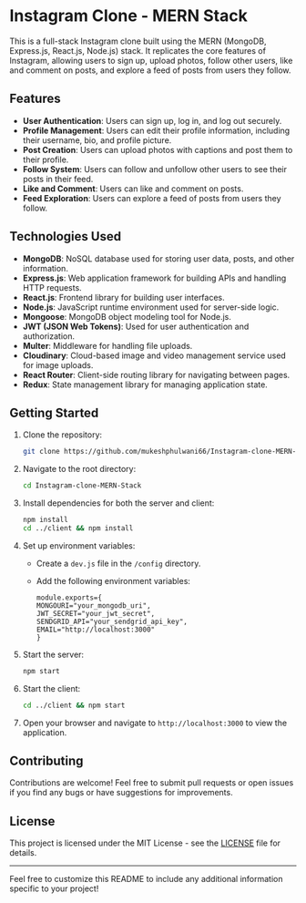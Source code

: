 # Instagram Clone - MERN Stack

This is a full-stack Instagram clone built using the MERN (MongoDB, Express.js, React.js, Node.js) stack. It replicates the core features of Instagram, allowing users to sign up, upload photos, follow other users, like and comment on posts, and explore a feed of posts from users they follow.

## Features

- **User Authentication**: Users can sign up, log in, and log out securely.
- **Profile Management**: Users can edit their profile information, including their username, bio, and profile picture.
- **Post Creation**: Users can upload photos with captions and post them to their profile.
- **Follow System**: Users can follow and unfollow other users to see their posts in their feed.
- **Like and Comment**: Users can like and comment on posts.
- **Feed Exploration**: Users can explore a feed of posts from users they follow.

## Technologies Used

- **MongoDB**: NoSQL database used for storing user data, posts, and other information.
- **Express.js**: Web application framework for building APIs and handling HTTP requests.
- **React.js**: Frontend library for building user interfaces.
- **Node.js**: JavaScript runtime environment used for server-side logic.
- **Mongoose**: MongoDB object modeling tool for Node.js.
- **JWT (JSON Web Tokens)**: Used for user authentication and authorization.
- **Multer**: Middleware for handling file uploads.
- **Cloudinary**: Cloud-based image and video management service used for image uploads.
- **React Router**: Client-side routing library for navigating between pages.
- **Redux**: State management library for managing application state.

## Getting Started

1. Clone the repository:

   ```bash
   git clone https://github.com/mukeshphulwani66/Instagram-clone-MERN-Stack.git
   ```

2. Navigate to the root directory:

   ```bash
   cd Instagram-clone-MERN-Stack
   ```

3. Install dependencies for both the server and client:

   ```bash
   npm install
   cd ../client && npm install
   ```

4. Set up environment variables:

   - Create a `dev.js` file in the `/config` directory.
   - Add the following environment variables:

     ```
     module.exports={
     MONGOURI="your_mongodb_uri",
     JWT_SECRET="your_jwt_secret",
     SENDGRID_API="your_sendgrid_api_key",
     EMAIL="http://localhost:3000"
     }
     ```

5. Start the server:

   ```bash
   npm start
   ```

6. Start the client:

   ```bash
   cd ../client && npm start
   ```

7. Open your browser and navigate to `http://localhost:3000` to view the application.

## Contributing

Contributions are welcome! Feel free to submit pull requests or open issues if you find any bugs or have suggestions for improvements.

## License

This project is licensed under the MIT License - see the [LICENSE](LICENSE) file for details.

---

Feel free to customize this README to include any additional information specific to your project!
